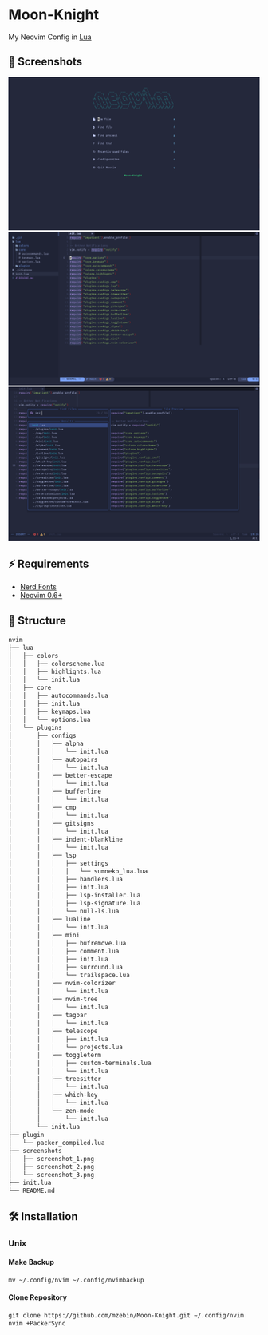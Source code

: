 # Moon-Knight
My Neovim Config in [Lua](https://www.lua.org/)

## 🌟 Screenshots
![Screenshot1](./screenshots/screenshot_1.png)
![Screenshot2](./screenshots/screenshot_2.png)
![Screenshot3](./screenshots/screenshot_3.png)

## ⚡ Requirements
* [Nerd Fonts](https://www.nerdfonts.com/font-downloads)
* [Neovim 0.6+](https://github.com/neovim/neovim/releases/tag/v0.6.0)

##  Structure
```
nvim
├── lua
│   ├── colors
│   │   ├── colorscheme.lua
│   │   ├── highlights.lua
│   │   └── init.lua
│   ├── core
│   │   ├── autocommands.lua
│   │   ├── init.lua
│   │   ├── keymaps.lua
│   │   └── options.lua
│   └── plugins
│       ├── configs
│       │   ├── alpha
│       │   │   └── init.lua
│       │   ├── autopairs
│       │   │   └── init.lua
│       │   ├── better-escape
│       │   │   └── init.lua
│       │   ├── bufferline
│       │   │   └── init.lua
│       │   ├── cmp
│       │   │   └── init.lua
│       │   ├── gitsigns
│       │   │   └── init.lua
│       │   ├── indent-blankline
│       │   │   └── init.lua
│       │   ├── lsp
│       │   │   ├── settings
│       │   │   │   └── sumneko_lua.lua
│       │   │   ├── handlers.lua
│       │   │   ├── init.lua
│       │   │   ├── lsp-installer.lua
│       │   │   ├── lsp-signature.lua
│       │   │   └── null-ls.lua
│       │   ├── lualine
│       │   │   └── init.lua
│       │   ├── mini
│       │   │   ├── bufremove.lua
│       │   │   ├── comment.lua
│       │   │   ├── init.lua
│       │   │   ├── surround.lua
│       │   │   └── trailspace.lua
│       │   ├── nvim-colorizer
│       │   │   └── init.lua
│       │   ├── nvim-tree
│       │   │   └── init.lua
│       │   ├── tagbar
│       │   │   └── init.lua
│       │   ├── telescope
│       │   │   ├── init.lua
│       │   │   └── projects.lua
│       │   ├── toggleterm
│       │   │   ├── custom-terminals.lua
│       │   │   └── init.lua
│       │   ├── treesitter
│       │   │   └── init.lua
│       │   ├── which-key
│       │   │   └── init.lua
│       │   └── zen-mode
│       │       └── init.lua
│       └── init.lua
├── plugin
│   └── packer_compiled.lua
├── screenshots
│   ├── screenshot_1.png
│   ├── screenshot_2.png
│   └── screenshot_3.png
├── init.lua
└── README.md
```

## 🛠️ Installation
### Unix
#### Make Backup
```
mv ~/.config/nvim ~/.config/nvimbackup
```

#### Clone Repository
```
git clone https://github.com/mzebin/Moon-Knight.git ~/.config/nvim
nvim +PackerSync
```
